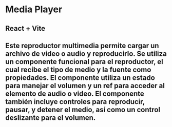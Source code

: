 # Media Player

## React + Vite

## Este reproductor multimedia permite cargar un archivo de video o audio y reproducirlo. Se utiliza un componente funcional para el reproductor, el cual recibe el tipo de medio y la fuente como propiedades. El componente utiliza un estado para manejar el volumen y un ref para acceder al elemento de audio o video. El componente también incluye controles para reproducir, pausar, y detener el medio, así como un control deslizante para el volumen.